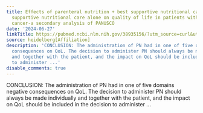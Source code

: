 ```yaml
---
title: Effects of parenteral nutrition + best supportive nutritional care vs. best
  supportive nutritional care alone on quality of life in patients with pancreatic
  cancer-a secondary analysis of PANUSCO
date: '2024-06-27'
linkTitle: https://pubmed.ncbi.nlm.nih.gov/38935156/?utm_source=curl&utm_medium=rss&utm_campaign=pubmed-2&utm_content=1FakS-2QOkCT8HsMOQP1bCRQ4YzyumYOmxmF0moLsQ3dFB1E9V&fc=20220326224207&ff=20240627182010&v=2.18.0.post9+e462414
source: heidelberg[Affiliation]
description: 'CONCLUSION: The administration of PN had in one of five domains negative
  consequences on QoL. The decision to administer PN should always be made individually
  and together with the patient, and the impact on QoL should be included in the decision
  to administer ...'
disable_comments: true
---
```

CONCLUSION: The administration of PN had in one of five domains negative consequences on QoL. The decision to administer PN should always be made individually and together with the patient, and the impact on QoL should be included in the decision to administer ...